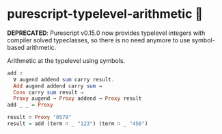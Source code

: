 # purescript-typelevel-arithmetic 🧮

**DEPRECATED**: Purescript v0.15.0 now provides typelevel integers with compiler solved typeclasses, so there is no need anymore to use symbol-based arithmetic.

Arithmetic at the typelevel using symbols. 

```purescript 
add ∷
  ∀ augend addend sum carry result.
  Add augend addend carry sum ⇒
  Cons carry sum result ⇒
  Proxy augend → Proxy addend → Proxy result
add _ _ = Proxy

result ∷ Proxy "0579"
result = add (term ∷ _ "123") (term ∷ _ "456")
```

